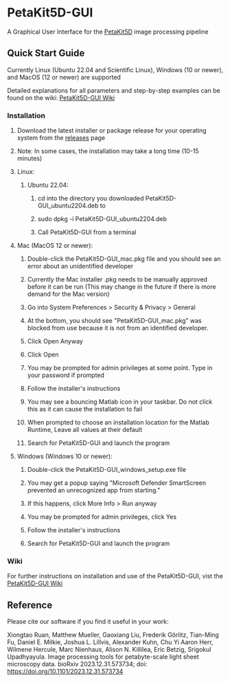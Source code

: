 # PetaKit5D-GUI
A Graphical User Interface for the [PetaKit5D](https://github.com/abcucberkeley/PetaKit5D) image processing pipeline

## Quick Start Guide
Currently Linux (Ubuntu 22.04 and Scientific Linux), Windows (10 or newer), and MacOS (12 or newer) are supported

Detailed explanations for all parameters and step-by-step examples can be found on the wiki: [PetaKit5D-GUI Wiki](https://github.com/abcucberkeley/PetaKit5D-GUI/wiki)

### Installation
   1. Download the latest installer or package release for your operating system from the [releases](https://github.com/abcucberkeley/PetaKit5D-GUI/releases) page

   2. Note: In some cases, the installation may take a long time (10-15 minutes)

   3. Linux:

      1. Ubuntu 22.04:

         1. cd into the directory you downloaded PetaKit5D-GUI_ubuntu2204.deb to

         2. sudo dpkg -i PetaKit5D-GUI_ubuntu2204.deb

         3. Call PetaKit5D-GUI from a terminal

   4. Mac (MacOS 12 or newer):

      1. Double-click the PetaKit5D-GUI_mac.pkg file and you should see an error about an unidentified developer

      2. Currently the Mac installer .pkg needs to be manually approved before it can be run (This may change in the future if there is more demand for the Mac version)
     
      3. Go into System Preferences > Security & Privacy > General
     
      4. At the bottom, you should see "PetaKit5D-GUI_mac.pkg" was blocked from use because it is not from an identified developer.

      5. Click Open Anyway

      6. Click Open

      7. You may be prompted for admin privileges at some point. Type in your password if prompted

      8. Follow the installer's instructions

      9. You may see a bouncing Matlab icon in your taskbar. Do not click this as it can cause the installation to fail

      10. When prompted to choose an installation location for the Matlab Runtime, Leave all values at their default

      11. Search for PetaKit5D-GUI and launch the program

   5. Windows (Windows 10 or newer):

      1. Double-click the PetaKit5D-GUI_windows_setup.exe file

      2.  You may get a popup saying "Microsoft Defender SmartScreen prevented an unrecognized app from starting."

      3.  If this happens, click More Info > Run anyway

      5. You may be prompted for admin privileges, click Yes

      6. Follow the installer's instructions

      7. Search for PetaKit5D-GUI and launch the program

### Wiki

For further instructions on installation and use of the PetaKit5D-GUI, vist the [PetaKit5D-GUI Wiki](https://github.com/abcucberkeley/PetaKit5D-GUI/wiki)

## Reference

Please cite our software if you find it useful in your work:

Xiongtao Ruan, Matthew Mueller, Gaoxiang Liu, Frederik Görlitz, Tian-Ming Fu, Daniel E. Milkie, Joshua L. Lillvis, Alexander Kuhn, Chu Yi Aaron Herr, Wilmene Hercule, Marc Nienhaus, Alison N. Killilea, Eric Betzig, Srigokul Upadhyayula. Image processing tools for petabyte-scale light sheet microscopy data. bioRxiv 2023.12.31.573734; doi: https://doi.org/10.1101/2023.12.31.573734
